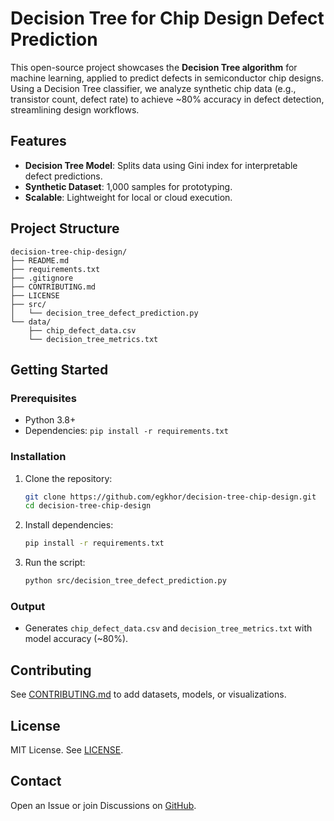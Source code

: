 # Decision Tree for Chip Design Defect Prediction

This open-source project showcases the **Decision Tree algorithm** for machine learning, applied to predict defects in semiconductor chip designs. Using a Decision Tree classifier, we analyze synthetic chip data (e.g., transistor count, defect rate) to achieve ~80% accuracy in defect detection, streamlining design workflows.

## Features
- **Decision Tree Model**: Splits data using Gini index for interpretable defect predictions.
- **Synthetic Dataset**: 1,000 samples for prototyping.
- **Scalable**: Lightweight for local or cloud execution.

## Project Structure
```
decision-tree-chip-design/
├── README.md
├── requirements.txt
├── .gitignore
├── CONTRIBUTING.md
├── LICENSE
├── src/
│   └── decision_tree_defect_prediction.py
└── data/
    ├── chip_defect_data.csv
    └── decision_tree_metrics.txt
```

## Getting Started

### Prerequisites
- Python 3.8+
- Dependencies: `pip install -r requirements.txt`

### Installation
1. Clone the repository:
   ```bash
   git clone https://github.com/egkhor/decision-tree-chip-design.git
   cd decision-tree-chip-design
   ```
2. Install dependencies:
   ```bash
   pip install -r requirements.txt
   ```
3. Run the script:
   ```bash
   python src/decision_tree_defect_prediction.py
   ```

### Output
- Generates `chip_defect_data.csv` and `decision_tree_metrics.txt` with model accuracy (~80%).

## Contributing
See [CONTRIBUTING.md](CONTRIBUTING.markdown) to add datasets, models, or visualizations.

## License
MIT License. See [LICENSE](LICENSE).

## Contact
Open an Issue or join Discussions on [GitHub](https://github.com/egkhor/decision-tree-chip-design).
